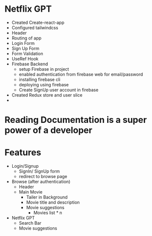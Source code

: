 # Netflix GPT

- Created Create-react-app
- Configured tailwindcss
- Header
- Routing of app
- Login Form
- Sign Up Form
- Form Validation
- UseRef Hook
- Firebase Backend
  - setup Firebase in project
  - enabled authentication from firebase web for email/password
  - installing firebase cli
  - deploying using firebase
  - Create SignUp user account in firebase
- Created Redux store and user slice
-

# Reading Documentation is a super power of a developer

# Features

- Login/Signup
  - SignIn/ SignUp form
  - redirect to browse page
- Browse (after authentication)
  - Header
  - Main Movie
    - Tailer in Background
    - Movie title and description
    - Movie suggestions
      - Movies list \* n
- Netflix GPT
  - Search Bar
  - Movie suggestions
